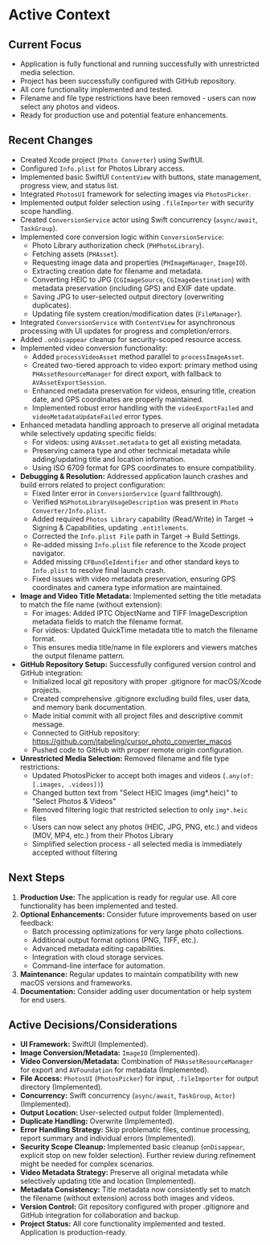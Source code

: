 # Active Context

## Current Focus

*   Application is fully functional and running successfully with unrestricted media selection.
*   Project has been successfully configured with GitHub repository.
*   All core functionality implemented and tested.
*   Filename and file type restrictions have been removed - users can now select any photos and videos.
*   Ready for production use and potential feature enhancements.

## Recent Changes

*   Created Xcode project (`Photo Converter`) using SwiftUI.
*   Configured `Info.plist` for Photos Library access.
*   Implemented basic SwiftUI `ContentView` with buttons, state management, progress view, and status list.
*   Integrated `PhotosUI` framework for selecting images via `PhotosPicker`.
*   Implemented output folder selection using `.fileImporter` with security scope handling.
*   Created `ConversionService` actor using Swift concurrency (`async/await`, `TaskGroup`).
*   Implemented core conversion logic within `ConversionService`:
    *   Photo Library authorization check (`PHPhotoLibrary`).
    *   Fetching assets (`PHAsset`).
    *   Requesting image data and properties (`PHImageManager`, `ImageIO`).
    *   Extracting creation date for filename and metadata.
    *   Converting HEIC to JPG (`CGImageSource`, `CGImageDestination`) with metadata preservation (including GPS) and EXIF date update.
    *   Saving JPG to user-selected output directory (overwriting duplicates).
    *   Updating file system creation/modification dates (`FileManager`).
*   Integrated `ConversionService` with `ContentView` for asynchronous processing with UI updates for progress and completion/errors.
*   Added `.onDisappear` cleanup for security-scoped resource access.
*   Implemented video conversion functionality:
    *   Added `processVideoAsset` method parallel to `processImageAsset`.
    *   Created two-tiered approach to video export: primary method using `PHAssetResourceManager` for direct export, with fallback to `AVAssetExportSession`.
    *   Enhanced metadata preservation for videos, ensuring title, creation date, and GPS coordinates are properly maintained.
    *   Implemented robust error handling with the `videoExportFailed` and `videoMetadataUpdateFailed` error types.
*   Enhanced metadata handling approach to preserve all original metadata while selectively updating specific fields:
    *   For videos: using `AVAsset.metadata` to get all existing metadata.
    *   Preserving camera type and other technical metadata while adding/updating title and location information.
    *   Using ISO 6709 format for GPS coordinates to ensure compatibility.
*   **Debugging & Resolution:** Addressed application launch crashes and build errors related to project configuration:
    *   Fixed linter error in `ConversionService` (`guard` fallthrough).
    *   Verified `NSPhotoLibraryUsageDescription` was present in `Photo Converter/Info.plist`.
    *   Added required `Photos Library` capability (Read/Write) in Target -> Signing & Capabilities, updating `.entitlements`.
    *   Corrected the `Info.plist File` path in Target -> Build Settings.
    *   Re-added missing `Info.plist` file reference to the Xcode project navigator.
    *   Added missing `CFBundleIdentifier` and other standard keys to `Info.plist` to resolve final launch crash.
    *   Fixed issues with video metadata preservation, ensuring GPS coordinates and camera type information are maintained.
*   **Image and Video Title Metadata:** Implemented setting the title metadata to match the file name (without extension):
    *   For images: Added IPTC ObjectName and TIFF ImageDescription metadata fields to match the filename format.
    *   For videos: Updated QuickTime metadata title to match the filename format.
    *   This ensures media title/name in file explorers and viewers matches the output filename pattern.
*   **GitHub Repository Setup:** Successfully configured version control and GitHub integration:
    *   Initialized local git repository with proper .gitignore for macOS/Xcode projects.
    *   Created comprehensive .gitignore excluding build files, user data, and memory bank documentation.
    *   Made initial commit with all project files and descriptive commit message.
    *   Connected to GitHub repository: https://github.com/jtabeling/cursor_photo_converter_macos
    *   Pushed code to GitHub with proper remote origin configuration.
*   **Unrestricted Media Selection:** Removed filename and file type restrictions:
    *   Updated PhotosPicker to accept both images and videos (`.any(of: [.images, .videos])`)
    *   Changed button text from "Select HEIC Images (img*.heic)" to "Select Photos & Videos"
    *   Removed filtering logic that restricted selection to only `img*.heic` files
    *   Users can now select any photos (HEIC, JPG, PNG, etc.) and videos (MOV, MP4, etc.) from their Photos Library
    *   Simplified selection process - all selected media is immediately accepted without filtering

## Next Steps

1.  **Production Use:** The application is ready for regular use. All core functionality has been implemented and tested.
2.  **Optional Enhancements:** Consider future improvements based on user feedback:
    *   Batch processing optimizations for very large photo collections.
    *   Additional output format options (PNG, TIFF, etc.).
    *   Advanced metadata editing capabilities.
    *   Integration with cloud storage services.
    *   Command-line interface for automation.
3.  **Maintenance:** Regular updates to maintain compatibility with new macOS versions and frameworks.
4.  **Documentation:** Consider adding user documentation or help system for end users.

## Active Decisions/Considerations

*   **UI Framework:** SwiftUI (Implemented).
*   **Image Conversion/Metadata:** `ImageIO` (Implemented).
*   **Video Conversion/Metadata:** Combination of `PHAssetResourceManager` for export and `AVFoundation` for metadata (Implemented).
*   **File Access:** `PhotosUI` (`PhotosPicker`) for input, `.fileImporter` for output directory (Implemented).
*   **Concurrency:** Swift concurrency (`async/await`, `TaskGroup`, `Actor`) (Implemented).
*   **Output Location:** User-selected output folder (Implemented).
*   **Duplicate Handling:** Overwrite (Implemented).
*   **Error Handling Strategy:** Skip problematic files, continue processing, report summary and individual errors (Implemented).
*   **Security Scope Cleanup:** Implemented basic cleanup (`onDisappear`, explicit stop on new folder selection). Further review during refinement might be needed for complex scenarios.
*   **Video Metadata Strategy:** Preserve all original metadata while selectively updating title and location (Implemented).
*   **Metadata Consistency:** Title metadata now consistently set to match the filename (without extension) across both images and videos.
*   **Version Control:** Git repository configured with proper .gitignore and GitHub integration for collaboration and backup.
*   **Project Status:** All core functionality implemented and tested. Application is production-ready. 